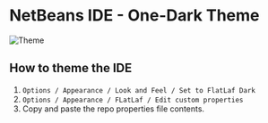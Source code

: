 # NetBeans IDE - One-Dark Theme

![Theme](https://github.com/ST10257002/NetBeansIDE-OneDark-Theme/blob/main/Screenshot%20(42).png)

## How to theme the IDE

1. `Options / Appearance / Look and Feel / Set to FlatLaf Dark`
2. `Options / Appearance / FLatLaf / Edit custom properties`
3. Copy and paste the repo properties file contents.

